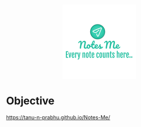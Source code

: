 

<p align = "center">

<img src="https://github.com/Tanu-N-Prabhu/Notes-Me/blob/main/b888f5ab-f393-42ab-a986-85b0a3d9035f_200x200.png">
</p>


# Objective


https://tanu-n-prabhu.github.io/Notes-Me/
